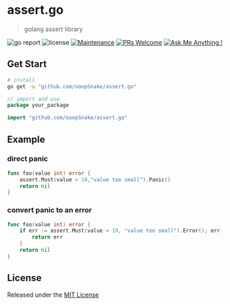 # assert.go

> golang assert library

![go report](https://goreportcard.com/badge/github.com/ooopSnake/assert.go)
![license](https://img.shields.io/badge/license-MIT-brightgreen.svg)
[![Maintenance](https://img.shields.io/badge/Maintained%3F-yes-green.svg)](https://github.com/ooopSnake/assert.go)
[![PRs Welcome](https://img.shields.io/badge/PRs-welcome-brightgreen.svg?style=flat)](https://github.com/ooopSnake/assert.go/pulls)
[![Ask Me Anything !](https://img.shields.io/badge/Ask%20me-anything-1abc9c.svg)](https://github.com/ooopSnake/assert.go/issues)


## Get Start

```bash
# install
go get -u "github.com/ooopSnake/assert.go"
```



```go
// import and use
package your_package

import "github.com/ooopSnake/assert.go"
```


## Example

### direct panic
```go
func foo(value int) error {
    assert.Must(value > 10,"value too small").Panic()
    return nil
}
```

### convert panic to an error
```go
func foo(value int) error {
	if err := assert.Must(value > 10, "value too small").Error(); err != nil {
		return err
	}
	return nil
}

```

## License

Released under the [MIT License](https://github.com/ooopSnake/assert.go/blob/master/LICENSE)





